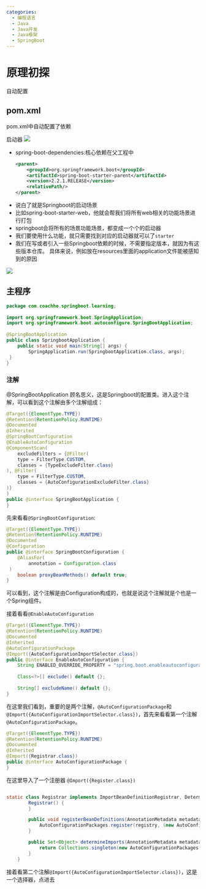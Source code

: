 ```yaml
---
categories:
  - 编程语言
  - Java
  - Java开发
  - Java框架
  - SpringBoot
---
```

# 原理初探

自动配置

## pom.xml

pom.xml中自动配置了依赖



启动器
![](https://coachhe-1305181419.cos.ap-guangzhou.myqcloud.com/%E7%A8%8B%E5%BA%8F%E5%91%98/%E5%B7%A5%E5%85%B7/git/20210919171656.png)

- spring-boot-dependencies:核心依赖在父工程中
  ```xml
  <parent>  
      <groupId>org.springframework.boot</groupId>  
      <artifactId>spring-boot-starter-parent</artifactId>  
      <version>2.2.1.RELEASE</version>  
      <relativePath/>  
  </parent>
  ```
- 说白了就是Springboot的启动场景
- 比如spring-boot-starter-web，他就会帮我们将所有web相关的功能场景进行打包
- springboot会将所有的场景功能场景，都变成一个个的启动器
- 我们要使用什么功能，就只需要找到对应的启动器就可以了`starter`
- 我们在写或者引入一些Springboot依赖的时候，不需要指定版本，就因为有这些版本仓库。
具体来说，例如放在resources里面的application文件能被感知到的原因
<img src=https://coachhe-1305181419.cos.ap-guangzhou.myqcloud.com/%E7%A8%8B%E5%BA%8F%E5%91%98/%E5%B7%A5%E5%85%B7/git/20210919171327.png>


## 主程序
```java
package com.coachhe.springboot.learning;  
  
import org.springframework.boot.SpringApplication;  
import org.springframework.boot.autoconfigure.SpringBootApplication;  
  
@SpringBootApplication  
public class SpringbootApplication {  
    public static void main(String[] args) {  
        SpringApplication.run(SpringbootApplication.class, args);  
 }  
}
```

### 注解
@SpringBootApplication
顾名思义，这是Springboot的配置类。进入这个注解，可以看到这个注解由多个注解组成：

```java
@Target({ElementType.TYPE})  
@Retention(RetentionPolicy.RUNTIME)  
@Documented  
@Inherited  
@SpringBootConfiguration  
@EnableAutoConfiguration  
@ComponentScan(  
    excludeFilters = {@Filter(  
    type = FilterType.CUSTOM,  
    classes = {TypeExcludeFilter.class}  
), @Filter(  
    type = FilterType.CUSTOM,  
    classes = {AutoConfigurationExcludeFilter.class}  
)}  
)  
public @interface SpringBootApplication {
}
```

先来看看`@SpringBootConfiguration`:
```java
@Target({ElementType.TYPE})  
@Retention(RetentionPolicy.RUNTIME)  
@Documented  
@Configuration  
public @interface SpringBootConfiguration {  
    @AliasFor(  
        annotation = Configuration.class  
 )  
    boolean proxyBeanMethods() default true;  
}
```
可以看到，这个注解是由Configuration构成的，也就是说这个注解就是个也是一个Spring组件。

接着看看`@EnableAutoConfiguration`
```java
@Target({ElementType.TYPE})  
@Retention(RetentionPolicy.RUNTIME)  
@Documented  
@Inherited  
@AutoConfigurationPackage  
@Import({AutoConfigurationImportSelector.class})  
public @interface EnableAutoConfiguration {  
    String ENABLED_OVERRIDE_PROPERTY = "spring.boot.enableautoconfiguration";  
  
    Class<?>[] exclude() default {};  
  
    String[] excludeName() default {};  
}
```

在这里我们看到，重要的是两个注解，`@AutoConfigurationPackage`和`@Import({AutoConfigurationImportSelector.class})`，首先来看看第一个注解`@AutoConfigurationPackage`。

```java
@Target({ElementType.TYPE})  
@Retention(RetentionPolicy.RUNTIME)  
@Documented  
@Inherited  
@Import({Registrar.class})  
public @interface AutoConfigurationPackage {  
}
```

在这里导入了一个注册器
`@Import({Register.class})`

```java

static class Registrar implements ImportBeanDefinitionRegistrar, DeterminableImports {
        Registrar() {
        }

        public void registerBeanDefinitions(AnnotationMetadata metadata, BeanDefinitionRegistry registry) {
            AutoConfigurationPackages.register(registry, (new AutoConfigurationPackages.PackageImport(metadata)).getPackageName());
        }

        public Set<Object> determineImports(AnnotationMetadata metadata) {
            return Collections.singleton(new AutoConfigurationPackages.PackageImport(metadata));
        }
    }
```


接着看第二个注解`@Import({AutoConfigurationImportSelector.class})`，这是一个选择器，点进去







